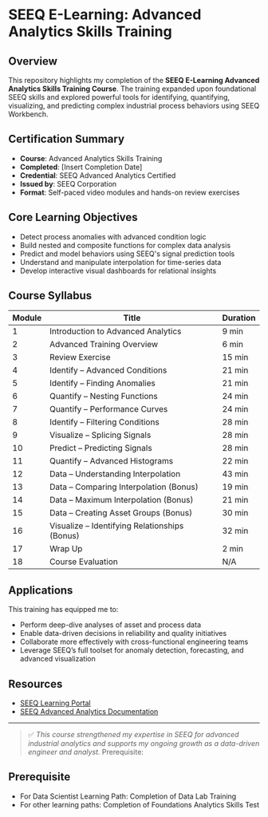 # SEEQ E-Learning: Advanced Analytics Skills Training

## Overview

This repository highlights my completion of the **SEEQ E-Learning Advanced Analytics Skills Training Course**. The training expanded upon foundational SEEQ skills and explored powerful tools for identifying, quantifying, visualizing, and predicting complex industrial process behaviors using SEEQ Workbench.

## Certification Summary

- **Course**: Advanced Analytics Skills Training  
- **Completed**: [Insert Completion Date]  
- **Credential**: SEEQ Advanced Analytics Certified  
- **Issued by**: SEEQ Corporation  
- **Format**: Self-paced video modules and hands-on review exercises  

## Core Learning Objectives

- Detect process anomalies with advanced condition logic
- Build nested and composite functions for complex data analysis
- Predict and model behaviors using SEEQ's signal prediction tools
- Understand and manipulate interpolation for time-series data
- Develop interactive visual dashboards for relational insights

## Course Syllabus

| Module | Title | Duration |
|--------|-------|----------|
| 1  | Introduction to Advanced Analytics | 9 min |
| 2  | Advanced Training Overview | 6 min |
| 3  | Review Exercise | 15 min |
| 4  | Identify – Advanced Conditions | 21 min |
| 5  | Identify – Finding Anomalies | 21 min |
| 6  | Quantify – Nesting Functions | 24 min |
| 7  | Quantify – Performance Curves | 24 min |
| 8  | Identify – Filtering Conditions | 28 min |
| 9  | Visualize – Splicing Signals | 28 min |
| 10 | Predict – Predicting Signals | 28 min |
| 11 | Quantify – Advanced Histograms | 22 min |
| 12 | Data – Understanding Interpolation | 43 min |
| 13 | Data – Comparing Interpolation (Bonus) | 19 min |
| 14 | Data – Maximum Interpolation (Bonus) | 21 min |
| 15 | Data – Creating Asset Groups (Bonus) | 30 min |
| 16 | Visualize – Identifying Relationships (Bonus) | 32 min |
| 17 | Wrap Up | 2 min |
| 18 | Course Evaluation | N/A |

## Applications

This training has equipped me to:

- Perform deep-dive analyses of asset and process data
- Enable data-driven decisions in reliability and quality initiatives
- Collaborate more effectively with cross-functional engineering teams
- Leverage SEEQ’s full toolset for anomaly detection, forecasting, and advanced visualization

## Resources

- [SEEQ Learning Portal](https://www.seeq.com/learn)
- [SEEQ Advanced Analytics Documentation](https://seeq.gitbook.io/)

---

> ✅ *This course strengthened my expertise in SEEQ for advanced industrial analytics and supports my ongoing growth as a data-driven engineer and analyst.*
> Prerequisite:

## Prerequisite 
- For Data Scientist Learning Path: Completion of Data Lab Training
- For other learning paths: Completion of Foundations Analytics Skills Test
